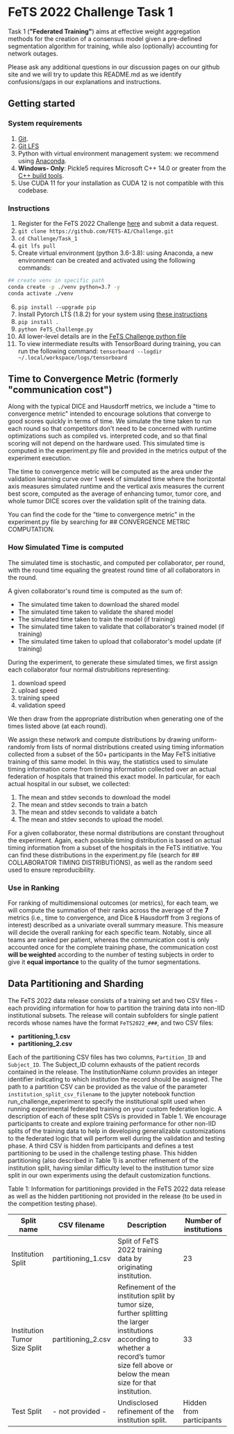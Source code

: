 # FeTS 2022 Challenge Task 1
Task 1 (**"Federated Training"**) aims at effective weight aggregation methods for the creation of a consensus model given a pre-defined segmentation algorithm for training, while also (optionally) accounting for network outages.

Please ask any additional questions in our discussion pages on our github site and we will try to update this README.md as we identify confusions/gaps in our explanations and instructions.

## Getting started

### System requirements

1. [Git](https://git-scm.com/downloads).
2. [Git LFS](https://github.com/git-lfs/git-lfs#downloading)
2. Python with virtual environment management system: we recommend using [Anaconda](https://www.anaconda.com/products/individual).
3. **Windows- Only**: Pickle5 requires Microsoft C++ 14.0 or greater from the [C++ build tools](https://visualstudio.microsoft.com/visual-cpp-build-tools/).
4. Use CUDA 11 for your installation as CUDA 12 is not compatible with this codebase.

### Instructions

1. Register for the FeTS 2022 Challenge [here](https://www.synapse.org/#!Synapse:syn28546456/wiki/617093) and submit a data request.
2. ```git clone https://github.com/FETS-AI/Challenge.git```
3. ```cd Challenge/Task_1```
4. ```git lfs pull```
5. Create virtual environment (python 3.6-3.8): using Anaconda, a new environment can be created and activated using the following commands: 
```bash
## create venv in specific path
conda create -p ./venv python=3.7 -y
conda activate ./venv
```
6. ```pip install --upgrade pip```
7. Install Pytorch LTS (1.8.2) for your system using [these instructions](https://pytorch.org/get-started/locally/)
8. ```pip install .```
9. ```python FeTS_Challenge.py```
10. All lower-level details are in the [FeTS Challenge python file](./FeTS_Challenge.py)
11. To view intermediate results with TensorBoard during training, you can run the following command:
    ```tensorboard --logdir ~/.local/workspace/logs/tensorboard```

## Time to Convergence Metric (formerly "communication cost")
Along with the typical DICE and Hausdorff metrics, we include a "time to convergence metric" intended to encourage solutions that converge to good scores quickly in terms of time. We simulate the time taken to run each round so that competitors don't need to be concerned with runtime optimizations such as compiled vs. interpreted code, and so that final scoring will not depend on the hardware used. This simulated time is computed in the experiment.py file and provided in the metrics output of the experiment execution.

The time to convergence metric will be computed as the area under the validation learning curve over 1 week of simulated time where the horizontal axis measures simulated runtime and the vertical axis measures the current best score, computed as the average of enhancing tumor, tumor core, and whole tumor DICE scores over the validation split of the training data.

You can find the code for the "time to convergence metric" in the experiment.py file by searching for ## CONVERGENCE METRIC COMPUTATION.

### How Simulated Time is computed
The simulated time is stochastic, and computed per collaborator, per round, with the round time equaling the greatest round time of all collaborators in the round.
 
A given collaborator's round time is computed as the sum of:
- The simulated time taken to download the shared model
- The simulated time taken to validate the shared model
- The simulated time taken to train the model (if training)
- The simulated time taken to validate that collaborator's trained model (if training)
- The simulated time taken to upload that collaborator's model update (if training)
 
During the experiment, to generate these simulated times, we first assign each collaborator four normal distrubitions representing:
1. download speed
2. upload speed
3. training speed
4. validation speed

We then draw from the appropriate distribution when generating one of the times listed above (at each round).

We assign these network and compute distributions by drawing uniform-randomly from lists of normal distributions created using timing information collected from a subset of the 50+ participants in the May FeTS initiative training of this same model. In this way, the statistics used to simulate timing information come from timing information collected over an actual federation of hospitals that trained this exact model. In particular, for each actual hospital in our subset, we collected:
1. The mean and stdev seconds to download the model
2. The mean and stdev seconds to train a batch
3. The mean and stdev seconds to validate a batch
4. The mean and stdev seconds to upload the model.

For a given collaborator, these normal distributions are constant throughout the experiment. Again, each possible timing distribution is based on actual timing information from a subset of the hospitals in the FeTS intitiative. You can find these distributions in the experiment.py file (search for ## COLLABORATOR TIMING DISTRIBUTIONS), as well as the random seed used to ensure reproducibility.

### Use in Ranking

For ranking of multidimensional outcomes (or metrics), for each team, we will compute the summation of their ranks across the average of the **7** metrics (i.e., time to convergence, and Dice & Hausdorff from 3 regions of interest) described as a univariate overall summary measure. This measure will decide the overall ranking for each specific team. Notably, since all teams are ranked per patient, whereas the communication cost is only accounted once for the complete training phase, the communication cost **will be weighted** according to the number of testing subjects in order to give it **equal importance** to the quality of the tumor segmentations.


## Data Partitioning and Sharding
The FeTS 2022 data release consists of a training set and two CSV files - each providing information for how to partition the training data into non-IID institutional subsets. The release will contain subfolders for single patient records whose names have the format `FeTS2022_###`, and two CSV files: 
- **partitioning_1.csv**
- **partitioning_2.csv**

Each of the partitioning CSV files has two columns, `Partition_ID` and `Subject_ID`. The Subject_ID column exhausts of the patient records contained in the release. The InstitutionName column provides an integer identifier indicating to which institution the record should be assigned. The path to a partition CSV can be provided as the value of the parameter ```institution_split_csv_filename``` to the jupyter notebook function run_challenge_experiment to specify the institutional split used when running experimental federated training on your custom federation logic. A description of each of these split CSVs is provided in Table 1. We encourage participants to create and explore training performance for other non-IID splits of the training data to help in developing generalizable customizations to the federated logic that will perform well during the validation and testing phase. A third CSV is hidden from participants and defines a test partitioning to be used in the challenge testing phase. This hidden partitioning (also described in Table 1) is another refinement of the institution split, having similar difficulty level to the institution tumor size split in our own experiments using the default customization functions.

Table 1: Information for partitionings provided in the FeTS 2022 data release as well as the hidden partitioning not provided in the release (to be used in the competition testing phase).

|     Split name                      |     CSV filename                         |     Description                                                                                                                                                                                       |     Number of institutions      |
|-------------------------------------|------------------------------------------|-------------------------------------------------------------------------------------------------------------------------------------------------------------------------------------------------------|---------------------------------|
|     Institution Split               |     partitioning_1.csv                |     Split of FeTS 2022 training data by originating institution.                                                                                                                                    |     23                          |
|     Institution Tumor Size Split    |     partitioning_2.csv      |     Refinement of the institution split by tumor size, further   splitting the larger institutions according to whether a record’s tumor size   fell above or below the mean size for that institution.    |     33                          |
|     Test Split                      |          - not provided -       |     Undisclosed refinement of the institution split.                                                                                                                                                  |     Hidden from participants    |



